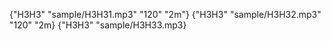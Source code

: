 {"H3H3"
"sample/H3H31.mp3"
"120"
"2m"}
{"H3H3"
"sample/H3H32.mp3"
"120"
"2m}
{"H3H3"
"sample/H3H33.mp3}
